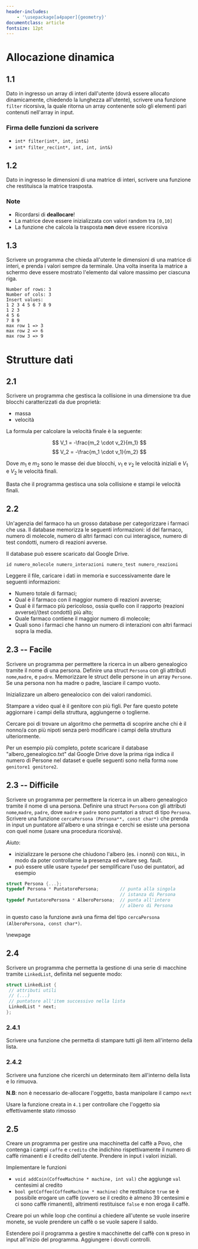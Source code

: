 ```yaml
---
header-includes:
    - '\usepackage[a4paper]{geometry}'
documentclass: article
fontsize: 12pt
---
```


# Allocazione dinamica

## 1.1

Dato in ingresso un array di interi dall'utente (dovrà essere allocato dinamicamente, chiedendo la lunghezza all'utente), scrivere una funzione `filter` ricorsiva, la quale ritorna un array contenente solo gli elementi pari contenuti nell'array in input.

### Firma delle funzioni da scrivere

- `int* filter(int*, int, int&)`
- `int* filter_rec(int*, int, int, int&)`


## 1.2

Dato in ingresso le dimensioni di una matrice di interi, scrivere una funzione che restituisca la matrice trasposta.

### Note
- Ricordarsi di **deallocare**!
- La matrice deve essere inizializzata con valori random tra `[0,10]`
- La funzione che calcola la trasposta **non** deve essere ricorsiva


## 1.3

Scrivere un programma che chieda all'utente le dimensioni di una matrice di interi, e prenda i valori sempre da terminale.
Una volta inserita la matrice a schermo deve essere mostrato l'elemento dal valore massimo per ciascuna riga.

```shell
Number of rows: 3
Number of cols: 3
Insert values: 
1 2 3 4 5 6 7 8 9
1 2 3 
4 5 6 
7 8 9 
max row 1 => 3
max row 2 => 6
max row 3 => 9
```



# Strutture dati

## 2.1

Scrivere un programma che gestisca la collisione in una dimensione tra due blocchi caratterizzati da due proprietà: 

- massa
- velocità

La formula per calcolare la velocità finale è la seguente:

$$
V_1 = -\frac{m_2 \cdot v_2}{m_1}
$$
$$
V_2 = -\frac{m_1 \cdot v_1}{m_2}
$$

Dove $m_1$ e $m_2$ sono le masse dei due blocchi, $v_1$ e $v_2$ le velocità iniziali  e $V_1$ e $V_2$ le velocità finali.
 
Basta che il programma gestisca una sola collisione e stampi le velocità finali.

## 2.2

Un'agenzia del farmaco ha un grosso database per categorizzare i farmaci che usa. Il database memorizza le seguenti informazioni:
id del farmaco, numero di molecole, numero di altri farmaci con cui interagisce, numero di test condotti, numero di reazioni avverse. 

Il database può essere scaricato dal Google Drive. 

`id numero_molecole numero_interazioni numero_test numero_reazioni`

Leggere il file, caricare i dati in memoria e successivamente dare le seguenti informazioni:

- Numero totale di farmaci;
- Qual è il farmaco con il maggior numero di reazioni avverse;
- Qual è il farmaco più pericoloso, ossia quello con il rapporto (reazioni avverse)/(test condotti) più alto;
- Quale farmaco contiene il maggior numero di molecole;
- Quali sono i farmaci che hanno un numero di interazioni con altri farmaci sopra la media.

## 2.3 -- Facile

Scrivere un programma per permettere la ricerca in un albero genealogico tramite il nome di una persona. 
Definire una struct `Persona` con gli attributi `nome`,`madre`, e `padre`. Memorizzare le struct delle persone in un array `Persone`.
Se una persona non ha madre o padre, lasciare il campo vuoto.

Inizializzare un albero genealocico con dei valori randomici.

Stampare a video qual è il genitore con più figli. Per fare questo potete aggiornare i campi della struttura, aggiungerne o toglierne. 

Cercare poi di trovare un algoritmo che permetta di scoprire anche chi è il nonno/a con più nipoti senza però modificare i campi della struttura ulteriormente. 

Per un esempio più completo, potete scaricare il database "albero_genealogico.txt" dal Google Drive dove la prima riga indica il numero di Persone nel dataset e quelle seguenti sono nella forma `nome genitore1 genitore2`. 

## 2.3 -- Difficile

Scrivere un programma per permettere la ricerca in un albero genealogico tramite il nome di una persona. 
Definire una struct `Persona` con gli attributi `nome`,`madre`, `padre`, dove `madre` e `padre` sono puntatori a struct di tipo `Persona`.  
Scrivere una funzione `cercaPersona (Persona**, const char*)` che prenda in input un puntatore all'albero e una stringa e cerchi se esiste una persona con quel nome (usare una procedura ricorsiva).

*Aiuto*:

- inizializzare le persone che chiudono l'albero (es. i nonni) con `NULL`, in modo da poter controllarne la presenza ed evitare seg. fault.
- può essere utile usare `typedef` per semplificare l'uso dei puntatori, ad esempio

```{.cc .numberLines}
struct Persona {...};
typedef Persona * PuntatorePersona;        // punta alla singola 
                                           // istanza di Persona
typedef PuntatorePersona * AlberoPersona;  // punta all'intero
                                           // albero di Persona
```

in questo caso la funzione avrà una firma del tipo `cercaPersona (AlberoPersona, const char*)`.

\newpage

## 2.4

Scrivere un programma che permetta la gestione di una serie di macchine tramite `LinkedList`, definita nel seguente modo: 

```{.cc .numberLines}
struct LinkedList {
 // attributi utili
 // (...)
 // puntatore all'item successivo nella lista
 LinkedList * next; 
}; 
```

### 2.4.1

Scrivere una funzione che permetta di stampare tutti gli item all'interno della lista.

### 2.4.2

Scrivere una funzione che ricerchi un determinato item all'interno della lista e lo rimuova. 

**N.B**: non è necessario de-allocare l'oggetto, basta manipolare il campo `next`

Usare la funzione creata in `4.1` per controllare che l'oggetto sia effettivamente stato rimosso

## 2.5

Creare un programma per gestire una macchinetta del caffè a Povo, che contenga i campi 
`caffe` e `credito` che indichino rispettivamente il numero di caffè rimanenti 
e il credito dell'utente. 
Prendere in input i valori iniziali.

Implementare le funzioni 

- `void addCoin(CoffeeMachine * machine, int val)` che aggiunge `val` centesimi al credito
- `bool getCoffee(CoffeeMachine * machine)` che restituisce `true` se è possibile 
  erogare un caffè (ovvero se il credito è almeno 39 centesimi e ci sono caffè rimanenti), 
  altrimenti restituisce `false` e non eroga il caffè.

Creare poi un while loop che continui a chiedere all'utente se vuole inserire monete, se vuole prendere un caffè o se vuole sapere il saldo.

Estendere poi il programma a gestire `N` macchinette del caffè con `N` preso in input all'inizio del programma. Aggiungere i dovuti controlli. 

